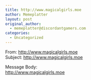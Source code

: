 ```yaml
---
title: http://www.magicalgirls.moe
author: Memeplatter
layout: post
original_author:
  - memeplatter@discordantgamers.com
categories:
  - Uncategorized
---
```

From: http://www.magicalgirls.moe  
Subject: http://www.magicalgirls.moe

Message Body:  
http://www.magicalgirls.moe